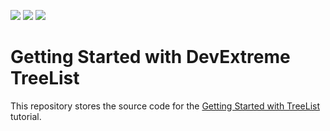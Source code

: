 <!-- default badges list -->
![](https://img.shields.io/endpoint?url=https://codecentral.devexpress.com/api/v1/VersionRange/347942451/21.2.3%2B)
[![](https://img.shields.io/badge/Open_in_DevExpress_Support_Center-FF7200?style=flat-square&logo=DevExpress&logoColor=white)](https://supportcenter.devexpress.com/ticket/details/T981995)
[![](https://img.shields.io/badge/📖_How_to_use_DevExpress_Examples-e9f6fc?style=flat-square)](https://docs.devexpress.com/GeneralInformation/403183)
<!-- default badges end -->
# Getting Started with DevExtreme TreeList

This repository stores the source code for the [Getting Started with TreeList](https://js.devexpress.com/Documentation/Guide/UI_Components/TreeList/Getting_Started_with_TreeList/) tutorial. 

